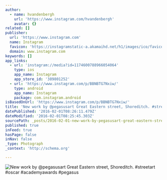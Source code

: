 ```yaml
---
author:
  - name: hvandenbergh
    url: 'https://www.instagram.com/hvandenbergh'
    avatar: {}
related: []
publisher:
  url: 'https://www.instagram.com'
  name: Instagram
  favicon: 'https://instagramstatic-a.akamaihd.net/h1/images/ico/favicon.ico/7cdab0872b15.ico'
  domain: www.instagram.com
keywords: []
app_links:
  - url: 'instagram://media?id=1174600788966054064'
    type: ios
    app_name: Instagram
    app_store_id: '389801252'
  - url: 'https://www.instagram.com/p/BBNBTG7Nxiw/'
    type: android
    app_name: Instagram
    package: com.instagram.android
isBasedOnUrl: 'https://www.instagram.com/p/BBNBTG7Nxiw/'
title: 'New work by @pegasusart Great Eastern street, Shoreditch. #streetart #oscar #academyawards #pegasus'
datePublished: '2016-02-01T08:26:11.479Z'
dateModified: '2016-02-01T08:25:45.303Z'
sourcePath: _posts/2016-02-01-new-work-by-pegasusart-great-eastern-street-shoreditch-s.md
published: true
inFeed: true
hasPage: false
inNav: false
_type: Photograph
_context: 'http://schema.org'

---
```

![New work by &commat;pegasusart Great Eastern street&comma; Shoreditch&period; &num;streetart &num;oscar &num;academyawards &num;pegasus](https://scontent.cdninstagram.com/t51.2885-15/s640x640/sh0.08/e35/12424474_529041193938354_266704313_n.jpg)